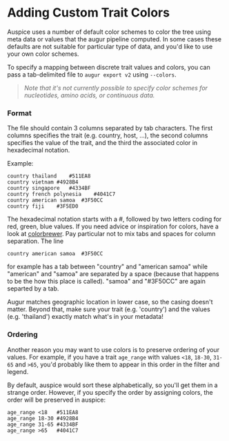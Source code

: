 # Adding Custom Trait Colors

Auspice uses a number of default color schemes to color the tree using meta data or values that the augur pipeline computed. In some cases these defaults are not suitable for particular type of data, and you'd like to use your own color schemes.

To specify a mapping between discrete trait values and colors, you can pass a tab-delimited file to `augur export v2` using `--colors`.

> _Note that it's not currently possible to specify color schemes for nucleotides, amino acids, or continuous data._

### Format

The file should contain 3 columns separated by tab characters. The first columns specifies the trait (e.g. country, host, ...), the second columns specifies the value of the trait, and the third the associated color in hexadecimal notation.

Example:
```
country	thailand	#511EA8
country	vietnam	#4928B4
country	singapore	#4334BF
country	french polynesia	#4041C7
country	american samoa	#3F50CC
country	fiji	#3F5ED0
```

The hexadecimal notation starts with a #, followed by two letters coding for red, green, blue values. If you need advice or inspiration for colors, have a look at [colorbrewer](https://colorbrewer2.org/#type=sequential&scheme=BuGn&n=3).
Pay particular not to mix tabs and spaces for column separation.
The line
```
country	american samoa	#3F50CC
```
for example has a tab between "country" and "american samoa" while "american" and "samoa" are separated by a space (because that happens to be the how this place is called).
"samoa" and "#3F50CC" are again separted by a tab.

Augur matches geographic location in lower case, so the casing doesn't matter.
Beyond that, make sure your trait (e.g. 'country') and the values (e.g. 'thailand') exactly match what's in your metadata!

### Ordering

Another reason you may want to use colors is to preserve ordering of your values. For example, if you have a trait `age_range` with values `<18`, `18-30`, `31-65` and `>65`, you'd probably like them to appear in this order in the filter and legend.

By default, auspice would sort these alphabetically, so you'll get them in a strange order. However, if you specify the order by assigning colors, the order will be preserved in auspice:

```
age_range <18   #511EA8
age_range 18-30 #4928B4
age_range 31-65 #4334BF
age_range >65   #4041C7

```

